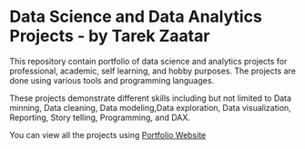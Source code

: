 # Data Science and Data Analytics Projects - by Tarek Zaatar
This repository contain portfolio of data science and analytics projects for professional, academic, self learning, and hobby purposes. 
The projects are done using various tools and programming languages. 

These projects demonstrate different skills including but not limited to Data minning, Data cleaning, Data modeling,Data exploration, Data visualization, Reporting, Story telling, Programming, and DAX. 


You can view all the projects using [Portfolio Website](https://tarekzaatar.github.io)
